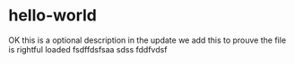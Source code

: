 # hello-world
OK this is a optional description 
in the update we add this to prouve the file is rightful loaded
fsdffdsfsaa  sdss
fddfvdsf
